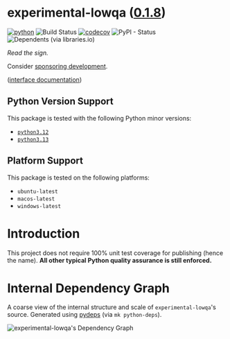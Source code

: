 <!--
    =====================================
    generator=datazen
    version=3.2.1
    hash=fc12dcafacd5d30edb78da741225f94a
    =====================================
-->

# experimental-lowqa ([0.1.8](https://pypi.org/project/experimental-lowqa/))

[![python](https://img.shields.io/pypi/pyversions/experimental-lowqa.svg)](https://pypi.org/project/experimental-lowqa/)
![Build Status](https://github.com/libre-embedded/experimental-lowqa/workflows/Python%20Package/badge.svg)
[![codecov](https://codecov.io/gh/libre-embedded/experimental-lowqa/branch/master/graphs/badge.svg?branch=master)](https://codecov.io/github/libre-embedded/experimental-lowqa)
![PyPI - Status](https://img.shields.io/pypi/status/experimental-lowqa)
![Dependents (via libraries.io)](https://img.shields.io/librariesio/dependents/pypi/experimental-lowqa)

*Read the sign.*

Consider [sponsoring development](https://github.com/sponsors/libre-embedded).

([interface documentation](https://libre-embedded.github.io/python/experimental-lowqa))

## Python Version Support

This package is tested with the following Python minor versions:

* [`python3.12`](https://docs.python.org/3.12/)
* [`python3.13`](https://docs.python.org/3.13/)

## Platform Support

This package is tested on the following platforms:

* `ubuntu-latest`
* `macos-latest`
* `windows-latest`

# Introduction

This project does not require 100% unit test coverage for publishing (hence
the name). **All other typical Python quality assurance is still enforced.**

# Internal Dependency Graph

A coarse view of the internal structure and scale of
`experimental-lowqa`'s source.
Generated using [pydeps](https://github.com/thebjorn/pydeps) (via
`mk python-deps`).

![experimental-lowqa's Dependency Graph](im/pydeps.svg)
